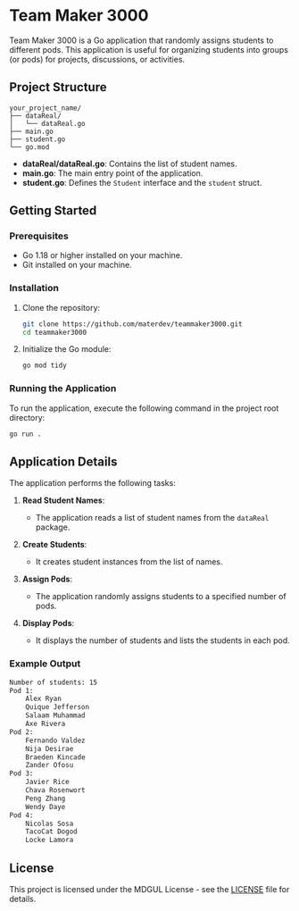 # Team Maker 3000

Team Maker 3000 is a Go application that randomly assigns students to different pods. This application is useful for organizing students into groups (or pods) for projects, discussions, or activities.

## Project Structure

```
your_project_name/
├── dataReal/
│   └── dataReal.go
├── main.go
├── student.go
└── go.mod
```

- **dataReal/dataReal.go**: Contains the list of student names.
- **main.go**: The main entry point of the application.
- **student.go**: Defines the `Student` interface and the `student` struct.

## Getting Started

### Prerequisites

- Go 1.18 or higher installed on your machine.
- Git installed on your machine.

### Installation

1. Clone the repository:

   ```sh
   git clone https://github.com/materdev/teammaker3000.git
   cd teammaker3000
   ```

2. Initialize the Go module:

   ```sh
   go mod tidy
   ```

### Running the Application

To run the application, execute the following command in the project root directory:

```sh
go run .
```

## Application Details

The application performs the following tasks:

1. **Read Student Names**:
   - The application reads a list of student names from the `dataReal` package.

2. **Create Students**:
   - It creates student instances from the list of names.

3. **Assign Pods**:
   - The application randomly assigns students to a specified number of pods.

4. **Display Pods**:
   - It displays the number of students and lists the students in each pod.

### Example Output

```sh
Number of students: 15
Pod 1:
    Alex Ryan
    Quique Jefferson
    Salaam Muhammad
    Axe Rivera
Pod 2:
    Fernando Valdez
    Nija Desirae
    Braeden Kincade
    Zander Ofosu
Pod 3:
    Javier Rice
    Chava Rosenwort
    Peng Zhang
    Wendy Daye
Pod 4:
    Nicolas Sosa
    TacoCat Dogod
    Locke Lamora
```

## License

This project is licensed under the MDGUL License - see the [LICENSE](LICENSE) file for details.
